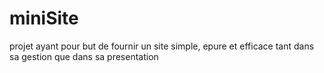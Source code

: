 # miniSite

projet ayant pour but de fournir un site simple, epure et efficace tant dans sa gestion que dans sa presentation
